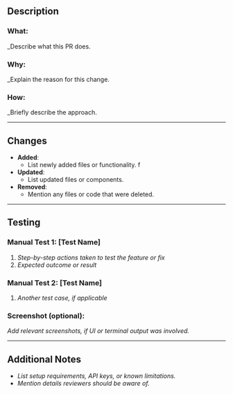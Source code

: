 ## **Description**  
### **What:**  
_Describe what this PR does.

### **Why:**  
_Explain the reason for this change.

### **How:**  
_Briefly describe the approach. 

---

## **Changes**  
- **Added**:  
  - List newly added files or functionality.  f
- **Updated**:  
  - List updated files or components.
- **Removed**: 
  - Mention any files or code that were deleted.

---

## **Testing**  
### **Manual Test 1: [Test Name]**  
1. _Step-by-step actions taken to test the feature or fix_  
2. _Expected outcome or result_  

### **Manual Test 2: [Test Name]**  
1. _Another test case, if applicable_  

### **Screenshot** (optional):  
_Add relevant screenshots, if UI or terminal output was involved._

---

## **Additional Notes**  
- _List setup requirements, API keys, or known limitations._  
- _Mention details reviewers should be aware of._